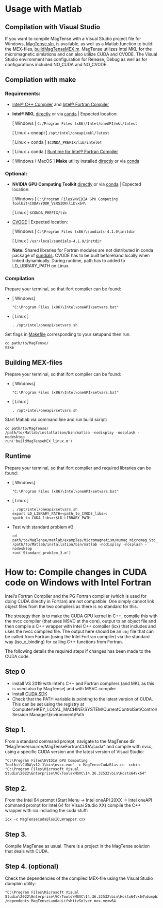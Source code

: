 # Usage with Matlab

##  Compilation with Visual Studio

If you want to compile MagTense with a Visual Studio project file for Windows, [MagTense.sln](https://github.com/cmt-dtu-energy/MagTense/blob/master/MagTense.sln), is available, as well as a Matlab function to build the MEX-files, [buildMagTenseMEX.m](https://github.com/cmt-dtu-energy/MagTense/blob/master/buildMagTenseMEX.m). MagTense utilizes Intel MKL for the micromagnetic simlations and can also utilize CUDA and CVODE. The Visual Studio environment has configuration for Release, Debug as well as for configurations included NO_CUDA and NO_CVODE.

##  Compilation with make

### Requirements:

- [Intel® C++ Compiler](https://www.intel.com/content/www/us/en/developer/articles/tool/oneapi-standalone-components.html#inpage-nav-6-undefined) and [Intel® Fortran Compiler](https://www.intel.com/content/www/us/en/developer/articles/tool/oneapi-standalone-components.html#fortran)

- **Intel® MKL** [directly](https://www.intel.com/content/www/us/en/developer/tools/oneapi/onemkl-download.html) or via [conda](https://anaconda.org/intel/mkl-static) | Expected location:

  [ Windows ] `C:/Program Files (x86)/Intel/oneAPI/mkl/latest`

  [ Linux + oneapi ] `/opt/intel/oneapi/mkl/latest`

  [ Linux + conda ] `$CONDA_PREFIX/lib/intel64`

- [ Linux + conda ] [Runtime for Intel® Fortran Compiler](https://anaconda.org/intel/intel-fortran-rt)

- [ Windows / MacOS ] **Make** utility installed [directly](https://gnuwin32.sourceforge.net/packages/make.htm) or via [conda](https://anaconda.org/conda-forge/make)

### Optional:

- **NVIDIA GPU Computing Toolkit** [directly](https://developer.nvidia.com/cuda-downloads) or via [conda](https://anaconda.org/nvidia) | Expected location:

  [ Windows ] `C:\Program Files\NVIDIA GPU Computing Toolkit\CUDA\YOUR_VERSION\lib\x64\`

  [ Linux ]  `$CONDA_PREFIX/lib`

- [CVODE](https://computing.llnl.gov/projects/sundials/sundials-software) | Expected location:

  [ Windows ] `C:\Program Files (x86)\sundials-4.1.0\instdir`

  [ Linux ] `/usr/local/sundials-4.1.0/instdir`

  **Note:** Shared libraries for Fortran modules are not distributed in conda package of [sundials](https://anaconda.org/conda-forge/sundials). CVODE has to be built beforehand locally when linked dynamically. During runtime, path has to added to LD_LIBRARY_PATH on Linux.

### Compilation

Prepare your terminal, so that ifort compiler can be found:

- [ Windows]
  ```
  "C:\Program Files (x86)\Intel\oneAPI\setvars.bat"
  ```

- [ Linux ]
  ```
  . /opt/intel/oneapi/setvars.sh
  ```

Set flags in [Makefile](https://github.com/cmt-dtu-energy/MagTense/blob/master/Makefile) corresponding to your setupand then run:

```
cd path/to/MagTense/
make
```

## Building MEX-files

Prepare your terminal, so that ifort compiler can be found:

- [ Windows]
  ```
  "C:\Program Files (x86)\Intel\oneAPI\setvars.bat"
  ```

- [ Linux ]
  ```
  . /opt/intel/oneapi/setvars.sh
  ```

Start Matlab via command line and run build script:
```
cd path/to/MagTense/
/path/to/Matlab/installation/bin/matlab -nodisplay -nosplash -nodesktop
run('buildMagTenseMEX_linux.m')
```

## Runtime
Prepare your terminal, so that ifort compiler and required libraries can be found:

- [ Windows]
  ```
  "C:\Program Files (x86)\Intel\oneAPI\setvars.bat"
  ```

- [ Linux ]
  ```
  . /opt/intel/oneapi/setvars.sh
  export LD_LIBRARY_PATH=<path_to_CVODE_libs>:<path_to_CUDA_libs>:$LD_LIBRARY_PATH
  ```

- Test with standard problem #3
  ```
  cd path/to/MagTense/matlab/examples/Micromagnetism/mumag_micromag_Std_problem_3
  /path/to/Matlab/installation/bin/matlab -nodisplay -nosplash -nodesktop
  run('Standard_problem_3.m')
  ```

# How to: Compile changes in CUDA code on Windows with Intel Fortran

Intel's Fortran Compiler and the PG Fortran compiler (which is used for doing CUDA directly in Fortran) are not compatible. One simply cannot link object files from the two compilers as there is no standard for this.

The strategy then is to make the CUDA GPU kernel in C++, compile this with the nvcc compiler (that uses MSVC at the core), output to an object file and then compile a C++ wrapper with Intel C++ compiler (icx) that includes and uses the nvcc compiled file. The output here should be an `obj` file that can be called from Fortran (using the Intel Fortran compiler) via the standard way (iso_c_binding) for calling C++ functions from Fortran.

The following details the required steps if changes has been made to the CUDA code.
 
## Step 0

- Install VS 2019 with Intel's C++ and Fortran compilers (and MKL as this is used also by MagTense) and with MSVC compiler
- Install [CUDA SDK](https://developer.nvidia.com/cuda-downloads)
- Check that the PATH variable is pointing to the latest version of CUDA. This can be set using the registry at Computer\HKEY_LOCAL_MACHINE\SYSTEM\CurrentControlSet\Control\Session Manager\Environment\Path


## Step 1. 
From a standard command prompt, navigate to the MagTense dir "MagTense/source/MagTenseFortranCUDA/cuda" and compile with nvcc, using a specific CUDA version and the latest version of Visual Studio: 

```
"C:\Program Files\NVIDIA GPU Computing Toolkit\CUDA\v12.1\bin\nvcc.exe" -c MagTenseCudaBlas.cu -ccbin "C:\Program Files\Microsoft Visual Studio\2022\Enterprise\VC\Tools\MSVC\14.36.32532\bin\Hostx64\x64"
```

## Step 2.
 
From the Intel 64 prompt (Start Menu -> Intel oneAPI 20XX -> Intel oneAPI command prompt for Intel 64 for Visual Studio XX) compile the C++ wrapper with icx including the cuda stuff:

``` 
icx -c MagTenseCudaBlasICLWrapper.cxx
```
 
## Step 3.

Compile MagTense as usual. There is a project in the MagTense solution that deals with CUDA.
 
## Step 4. (optional)

Check the dependencies of the compiled MEX-file using the Visual Studio dumpbin utility:

```
"C:\Program Files\Microsoft Visual Studio\2022\Enterprise\VC\Tools\MSVC\14.36.32532\bin\Hostx64\x64\dumpbin.exe" /dependents MagTenseLandauLifshitzSolver_mex.mexw64
```
